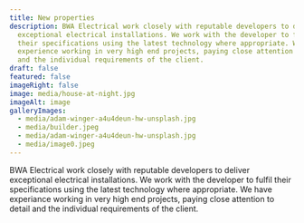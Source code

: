 ```yaml
---
title: New properties
description: BWA Electrical work closely with reputable developers to deliver
  exceptional electrical installations. We work with the developer to fulfil
  their specifications using the latest technology where appropriate. We have
  experience working in very high end projects, paying close attention to detail
  and the individual requirements of the client.
draft: false
featured: false
imageRight: false
image: media/house-at-night.jpg
imageAlt: image
galleryImages:
  - media/adam-winger-a4u4deun-hw-unsplash.jpg
  - media/builder.jpeg
  - media/adam-winger-a4u4deun-hw-unsplash.jpg
  - media/image0.jpeg
---
```

BWA Electrical work closely with reputable developers to deliver exceptional electrical installations. We work with the developer to fulfil their specifications using the latest technology where appropriate. We have experiance working in very high end projects, paying close attention to detail and the individual requirements of the client.
